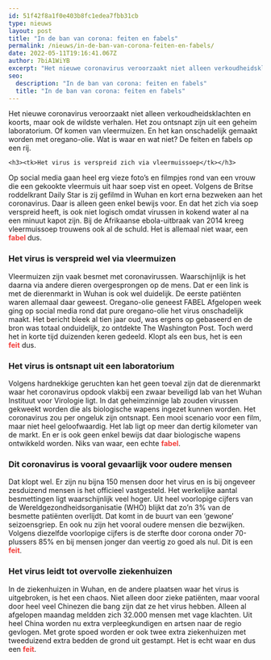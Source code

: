 ```yaml
---
id: 51f42f8a1f0e403b8fc1edea7fbb31cb
type: nieuws
layout: post
title: "In de ban van corona: feiten en fabels"
permalink: /nieuws/in-de-ban-van-corona-feiten-en-fabels/
date: 2022-05-11T19:16:41.067Z
author: 7biA1WiYB
excerpt: "Het nieuwe coronavirus veroorzaakt niet alleen verkoudheidsklachten en koorts, maar ook de wildste verhalen. Het zou ontsnapt zijn uit een geheim laboratorium. Of komen van vleermuizen. En het kan onschadelijk gemaakt worden met oregano-olie. Wat is waar en wat niet? De feiten en fabels op een rij.   "
seo:
  description: "In de ban van corona: feiten en fabels"
  title: "In de ban van corona: feiten en fabels"
---
```

Het nieuwe coronavirus veroorzaakt niet alleen verkoudheidsklachten en koorts, maar ook de wildste verhalen. Het zou ontsnapt zijn uit een geheim laboratorium. Of komen van vleermuizen. En het kan onschadelijk gemaakt worden met oregano-olie. Wat is waar en wat niet? De feiten en fabels op een rij.   

    <h3><tk>Het virus is verspreid zich via vleermuissoep</tk></h3>
<p><tk>Op social media gaan heel erg vieze foto’s en filmpjes rond van een vrouw die een gekookte vleermuis uit haar soep vist en opeet. Volgens de Britse roddelkrant <c>Daily Star is zij gefilmd in Wuhan en kort erna bezweken aan het coronavirus. Daar is alleen geen enkel bewijs voor. En dat het zich via soep verspreid heeft, is ook niet logisch omdat virussen in kokend water al na een minuut kapot zijn. Bij de Afrikaanse ebola-uitbraak van 2014 kreeg vleermuissoep trouwens ook al de schuld. Het is allemaal niet waar, een <strong><span style="color:#F23C38;">fabel</span></strong><strong> </strong>dus.</c></tk></p>
<h3><tk><c><tk>Het virus is verspreid wel via vleermuizen </tk></c></tk></h3>
<p>Vleermuizen zijn vaak besmet met coronavirussen. Waarschijnlijk is het daarna via andere dieren overgesprongen op de mens. Dat er een link is met de dierenmarkt in Wuhan is ook wel duidelijk. De eerste patiënten waren allemaal daar geweest. Oregano-olie geneest FABEL Afgelopen week ging op social media rond dat pure oregano-olie het virus onschadelijk maakt. Het bericht bleek al tien jaar oud, was ergens op gebaseerd en de bron was totaal onduidelijk, zo ontdekte <c>The Washington Post. Toch werd het in korte tijd duizenden keren gedeeld. Klopt als een bus, het is een <strong><span style="color:#F23C38;">feit</span></strong> dus.</c></p>
<h3>Het virus is ontsnapt uit een laboratorium</h3>
<p>Volgens hardnekkige geruchten kan het geen toeval zijn dat de dierenmarkt waar het coronavirus opdook vlakbij een zwaar beveiligd lab van het Wuhan Instituut voor Virologie ligt. In dat geheimzinnige lab zouden virussen gekweekt worden die als biologische wapens ingezet kunnen worden. Het coronavirus zou per ongeluk zijn ontsnapt. Een mooi scenario voor een film, maar niet heel geloofwaardig. Het lab ligt op meer dan dertig kilometer van de markt. En er is ook geen enkel bewijs dat daar biologische wapens ontwikkeld worden. Niks van waar, een echte <strong><span style="color:#F23C38;">fabel</span></strong>.</p>
<h3>Dit coronavirus is vooral gevaarlijk voor oudere mensen</h3>
<p>Dat klopt wel. Er zijn nu bijna 150 mensen door het virus en is bij ongeveer zesduizend mensen is het officieel vastgesteld. Het werkelijke aantal besmettingen ligt waarschijnlijk veel hoger. Uit heel voorlopige cijfers van de Wereldgezondheidsorganisatie (WHO) blijkt dat zo’n 3% van de besmette patiënten overlijdt. Dat komt in de buurt van een ‘gewone’ seizoensgriep. En ook nu zijn het vooral oudere mensen die bezwijken. Volgens diezelfde voorlopige cijfers is de sterfte door corona onder 70-plussers 85% en bij mensen jonger dan veertig zo goed als nul. Dit is een <strong><span style="color:#F23C38;">feit</span></strong><span style="font-size: 13.008px;">.</span></p>
<h3>Het virus leidt tot overvolle ziekenhuizen</h3>
<p>In de ziekenhuizen in Wuhan, en de andere plaatsen waar het virus is uitgebroken, is het een chaos. Niet alleen door zieke patiënten, maar vooral door heel veel Chinezen die bang zijn dat ze het virus hebben. Alleen al afgelopen maandag meldden zich 32.000 mensen met vage klachten. Uit heel China worden nu extra verpleegkundigen en artsen naar de regio gevlogen. Met grote spoed worden er ook twee extra ziekenhuizen met tweeduizend extra bedden de grond uit gestampt. Het is echt waar en dus een <strong><span style="color:#F23C38;">feit</span></strong>.</p>
  
